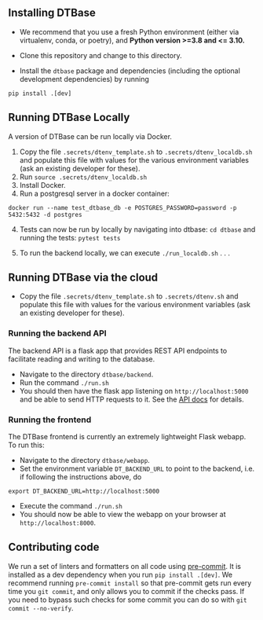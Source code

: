 ## Installing DTBase

* We recommend that you use a fresh Python environment (either via virtualenv, conda, or poetry), and **Python version >=3.8 and <= 3.10.**

* Clone this repository and change to this directory.
* Install the `dtbase` package and dependencies (including the optional development dependencies) by running
```
pip install .[dev]
```

## Running DTBase Locally

A version of DTBase can be run locally via Docker.

1. Copy the file `.secrets/dtenv_template.sh` to `.secrets/dtenv_localdb.sh` and populate this file with values for the various environment variables (ask an existing developer for these).
2. Run `source .secrets/dtenv_localdb.sh`
2. Install Docker.
3. Run a postgresql server in a docker container:

`docker run --name test_dtbase_db -e POSTGRES_PASSWORD=password -p 5432:5432 -d postgres`

4. Tests can now be run by locally by navigating into dtbase: `cd dtbase` and running the tests: `pytest tests`

5. To run the backend locally, we can execute `./run_localdb.sh` . . .


## Running DTBase via the cloud

* Copy the file `.secrets/dtenv_template.sh` to `.secrets/dtenv.sh` and populate this file with values for the various environment variables (ask an existing developer for these).


### Running the backend API

The backend API is a flask app that provides REST API endpoints to facilitate reading and writing to the database.
* Navigate to the directory `dtbase/backend`.
* Run the command `./run.sh`
* You should then have the flask app listening on `http://localhost:5000` and be able to send HTTP requests to it.  See the [API docs](dtbase/backend/README.md) for details.

### Running the frontend

The DTBase frontend is currently an extremely lightweight Flask webapp.   To run this:
* Navigate to the directory `dtbase/webapp`.
* Set the environment variable `DT_BACKEND_URL` to point to the backend, i.e. if following the instructions above, do
```
export DT_BACKEND_URL=http://localhost:5000
```
* Execute the command `./run.sh`
* You should now be able to view the webapp on your browser at `http://localhost:8000`.

## Contributing code

We run a set of linters and formatters on all code using [pre-commit](https://pre-commit.com/).
It is installed as a dev dependency when you run `pip install .[dev]`.
We recommend running `pre-commit install` so that pre-commit gets run every time you `git commit`, and only allows you to commit if the checks pass.
If you need to bypass such checks for some commit you can do so with `git commit --no-verify`.
